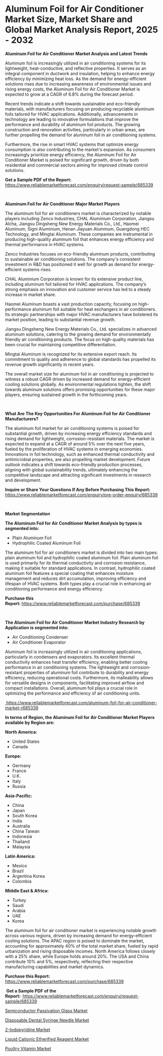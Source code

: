 <p><h1>Aluminum Foil for Air Conditioner Market Size, Market Share and Global Market Analysis Report, 2025 - 2032</h1></p><p><strong>Aluminum Foil for Air Conditioner Market Analysis and Latest Trends</strong></p>
<p><p>Aluminum foil is increasingly utilized in air conditioning systems for its lightweight, heat-conductive, and reflective properties. It serves as an integral component in ductwork and insulation, helping to enhance energy efficiency by minimizing heat loss. As the demand for energy-efficient solutions rises due to increasing awareness of environmental issues and rising energy costs, the Aluminum Foil for Air Conditioner Market is expected to grow at a CAGR of 6.8% during the forecast period.</p><p>Recent trends indicate a shift towards sustainable and eco-friendly materials, with manufacturers focusing on producing recyclable aluminum foils tailored for HVAC applications. Additionally, advancements in technology are leading to innovative formulations that improve the performance and durability of aluminum foil products. The growing construction and renovation activities, particularly in urban areas, are further propelling the demand for aluminum foil in air conditioning systems.</p><p>Furthermore, the rise in smart HVAC systems that optimize energy consumption is also contributing to the market's expansion. As consumers increasingly prioritize energy efficiency, the Aluminum Foil for Air Conditioner Market is poised for significant growth, driven by both residential and commercial sectors aiming for improved climate control solutions.</p></p>
<p><strong>Get a Sample PDF of the Report:&nbsp;</strong> <a href="https://www.reliablemarketforecast.com/enquiry/request-sample/685339?utm_campaign=1875&utm_medium=2&utm_source=Github&utm_content=ia&utm_term=08012025&utm_id=aluminum-foil-for-air-conditioner">https://www.reliablemarketforecast.com/enquiry/request-sample/685339</a></p>
<p>&nbsp;</p>
<p><strong>Aluminum Foil for Air Conditioner Major Market Players</strong></p>
<p><p>The aluminum foil for air conditioners market is characterized by notable players including Zenco Industries, CHAL Aluminium Corporation, Jiangsu Alcha, Jiangsu Dingsheng New Energy Materials Co., Ltd., Haomei Aluminum, Signi Aluminium, Henan Jiayuan Aluminum, Guangdong HEC Technology, and Mingtai Aluminum. These companies are instrumental in producing high-quality aluminum foil that enhances energy efficiency and thermal performance in HVAC systems.</p><p>Zenco Industries focuses on eco-friendly aluminum products, contributing to sustainable air conditioning solutions. The company's consistent investment in R&D has positioned it well for growth as demand for energy-efficient systems rises.</p><p>CHAL Aluminium Corporation is known for its extensive product line, including aluminum foil tailored for HVAC applications. The company’s strong emphasis on innovation and customer service has led to a steady increase in market share.</p><p>Haomei Aluminum boasts a vast production capacity, focusing on high-performance aluminum foil suitable for heat exchangers in air conditioners. Its strategic partnerships with major HVAC manufacturers have bolstered its market position, leading to substantial revenue growth.</p><p>Jiangsu Dingsheng New Energy Materials Co., Ltd. specializes in advanced aluminum solutions, catering to the growing demand for environmentally friendly air conditioning products. The focus on high-quality materials has been crucial for maintaining competitive differentiation.</p><p>Mingtai Aluminum is recognized for its extensive export reach. Its commitment to quality and adherence to global standards has propelled its revenue growth significantly in recent years.</p><p>The overall market size for aluminum foil in air conditioning is projected to witness a robust CAGR driven by increased demand for energy-efficient cooling solutions globally. As environmental regulations tighten, the shift towards aluminum solutions offers promising opportunities for these major players, ensuring sustained growth in the forthcoming years.</p></p>
<p>&nbsp;</p>
<p><strong>What Are The Key Opportunities For Aluminum Foil for Air Conditioner Manufacturers?</strong></p>
<p><p>The aluminum foil market for air conditioning systems is poised for substantial growth, driven by increasing energy efficiency standards and rising demand for lightweight, corrosion-resistant materials. The market is expected to expand at a CAGR of around 5% over the next five years, fueled by the proliferation of HVAC systems in emerging economies. Innovations in foil technology, such as enhanced thermal conductivity and antimicrobial properties, are also propelling market development. Future outlook indicates a shift towards eco-friendly production processes, aligning with global sustainability trends, ultimately enhancing the competitive landscape and attracting significant investments in research and development.</p></p>
<p><strong>Inquire or Share Your Questions If Any Before Purchasing This Report:</strong> <a href="https://www.reliablemarketforecast.com/enquiry/pre-order-enquiry/685339?utm_campaign=1875&utm_medium=2&utm_source=Github&utm_content=ia&utm_term=08012025&utm_id=aluminum-foil-for-air-conditioner">https://www.reliablemarketforecast.com/enquiry/pre-order-enquiry/685339</a></p>
<p>&nbsp;</p>
<p><strong>Market Segmentation</strong></p>
<p><strong>The Aluminum Foil for Air Conditioner Market Analysis by types is segmented into:</strong></p>
<p><ul><li>Plain Aluminum Foil</li><li>Hydrophilic Coated Aluminum Foil</li></ul></p>
<p><p>The aluminum foil for air conditioners market is divided into two main types: plain aluminum foil and hydrophilic coated aluminum foil. Plain aluminum foil is used primarily for its thermal conductivity and corrosion resistance, making it suitable for standard applications. In contrast, hydrophilic coated aluminum foil features a special coating that enhances moisture management and reduces dirt accumulation, improving efficiency and lifespan of HVAC systems. Both types play a crucial role in enhancing air conditioning performance and energy efficiency.</p></p>
<p><strong>Purchase this Report:&nbsp;</strong><a href="https://www.reliablemarketforecast.com/purchase/685339?utm_campaign=1875&utm_medium=2&utm_source=Github&utm_content=ia&utm_term=08012025&utm_id=aluminum-foil-for-air-conditioner">https://www.reliablemarketforecast.com/purchase/685339</a></p>
<p>&nbsp;</p>
<p><strong>The Aluminum Foil for Air Conditioner Market Industry Research by Application is segmented into:</strong></p>
<p><ul><li>Air Conditioning Condenser</li><li>Air Conditioner Evaporator</li></ul></p>
<p><p>Aluminum foil is increasingly utilized in air conditioning applications, particularly in condensers and evaporators. Its excellent thermal conductivity enhances heat transfer efficiency, enabling better cooling performance in air conditioning systems. The lightweight and corrosion-resistant properties of aluminum foil contribute to durability and energy efficiency, reducing operational costs. Furthermore, its malleability allows for versatile designs in components, facilitating improved airflow and compact installations. Overall, aluminum foil plays a crucial role in optimizing the performance and efficiency of air conditioning units.</p></p>
<p><a href="https://www.reliablemarketforecast.com/aluminum-foil-for-air-conditioner-market-r685339?utm_campaign=1875&utm_medium=2&utm_source=Github&utm_content=ia&utm_term=08012025&utm_id=aluminum-foil-for-air-conditioner">&nbsp;https://www.reliablemarketforecast.com/aluminum-foil-for-air-conditioner-market-r685339</a></p>
<p><strong>In terms of Region, the Aluminum Foil for Air Conditioner Market Players available by Region are:</strong></p>
<p>
    <p> <strong> North America: </strong>
        <ul>
            <li>United States</li>
            <li>Canada</li>
        </ul>
        </p> 
    <p> <strong> Europe: </strong>
        <ul>
            <li>Germany</li>
            <li>France</li>
            <li>U.K.</li>
            <li>Italy</li>
            <li>Russia</li>
        </ul>
        </p> 
    <p> <strong> Asia-Pacific: </strong>
        <ul>
            <li>China</li>
            <li>Japan</li>
            <li>South Korea</li>
            <li>India</li>
            <li>Australia</li>
            <li>China Taiwan</li>
            <li>Indonesia</li>
            <li>Thailand</li>
            <li>Malaysia</li>
        </ul>
        </p> 
    <p> <strong> Latin America: </strong>
        <ul>
            <li>Mexico</li>
            <li>Brazil</li>
            <li>Argentina Korea</li>
            <li>Colombia</li>
        </ul>
        </p> 
    <p> <strong> Middle East & Africa: </strong>
        <ul>
            <li>Turkey</li>
            <li>Saudi</li>
            <li>Arabia</li>
            <li>UAE</li>
            <li>Korea</li>
        </ul>
    </p>
    </p>
<p><p>The aluminum foil for air conditioner market is experiencing notable growth across various regions, driven by increasing demand for energy-efficient cooling solutions. The APAC region is poised to dominate the market, accounting for approximately 40% of the total market share, fueled by rapid urbanization and rising disposable incomes. North America follows closely with a 25% share, while Europe holds around 20%. The USA and China contribute 10% and 5%, respectively, reflecting their respective manufacturing capabilities and market dynamics.</p></p>
<p><strong>Purchase this Report: </strong><a href="https://www.reliablemarketforecast.com/purchase/685339?utm_campaign=1875&utm_medium=2&utm_source=Github&utm_content=ia&utm_term=08012025&utm_id=aluminum-foil-for-air-conditioner">https://www.reliablemarketforecast.com/purchase/685339</a></p>
<p>&nbsp;<strong>Get a Sample PDF of the Report:&nbsp;&nbsp;</strong><a href="https://www.reliablemarketforecast.com/enquiry/request-sample/685339?utm_campaign=1875&utm_medium=2&utm_source=Github&utm_content=ia&utm_term=08012025&utm_id=aluminum-foil-for-air-conditioner">https://www.reliablemarketforecast.com/enquiry/request-sample/685339</a></p>
<p><strong></strong></p>
<p><p><a href="https://www.linkedin.com/pulse/semiconductor-passivation-glass-market-indicators-size-regional-breakdown-jjxje?utm_campaign=1875&utm_medium=2&utm_source=Github&utm_content=ia&utm_term=08012025&utm_id=aluminum-foil-for-air-conditioner">Semiconductor Passivation Glass Market</a></p><p><a href="https://www.linkedin.com/pulse/key-insights-forecast-disposable-dental-syringe-needle-market-2025-2032-mayvf?utm_campaign=1875&utm_medium=2&utm_source=Github&utm_content=ia&utm_term=08012025&utm_id=aluminum-foil-for-air-conditioner">Disposable Dental Syringe Needle Market</a></p><p><a href="https://www.linkedin.com/pulse/in-depth-analysis-2-iodopyridine-market-growth-drivers-projected-cagr-ybv1f?utm_campaign=1875&utm_medium=2&utm_source=Github&utm_content=ia&utm_term=08012025&utm_id=aluminum-foil-for-air-conditioner">2-Iodopyridine Market</a></p><p><a href="https://www.linkedin.com/pulse/lucrative-growth-liquid-cationic-etherified-reagent-market-forecasted-lrw8f?utm_campaign=1875&utm_medium=2&utm_source=Github&utm_content=ia&utm_term=08012025&utm_id=aluminum-foil-for-air-conditioner">Liquid Cationic Etherified Reagent Market</a></p><p><a href="https://www.linkedin.com/pulse/poultry-vitamin-market-trends-2025-2032-detailed-13-cagr-analysis-competitor-shvie?utm_campaign=1875&utm_medium=2&utm_source=Github&utm_content=ia&utm_term=08012025&utm_id=aluminum-foil-for-air-conditioner">Poultry Vitamin Market</a></p></p>